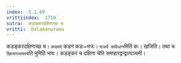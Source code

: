 ```yaml
---
index:  5.1.69
vrittiindex:  1710
sutra:  कडङ्करदक्षिणाच्छ च
vritti:  balamanorama 
---
```


कडङ्करदक्षिणाच्छ च। `कडमदे` कडनं कडः=मजः। `घञर्थे कविधान`मिति कः। खजिति। तथा च `खित्यनव्ययस्ये`ति मुमिति भावः। कडङ्करं च दक्षिणा चेति समाहारद्वन्द्वात्पञ्चमी। 

